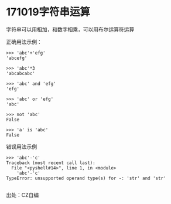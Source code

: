 # 171019字符串运算

字符串可以用相加，和数字相乘，可以用布尔运算符运算

正确用法示例：

```
>>> 'abc'+'efg'
'abcefg'

>>> 'abc'*3
'abcabcabc'

>>> 'abc' and 'efg'
'efg'

>>> 'abc' or 'efg'
'abc'

>>> not 'abc'
False

>>> 'a' is 'abc'
False
```

错误用法示例

```
>>> 'abc'-'c'
Traceback (most recent call last):
  File "<pyshell#14>", line 1, in <module>
    'abc'-'c'
TypeError: unsupported operand type(s) for -: 'str' and 'str'


```



出处：CZ自编



